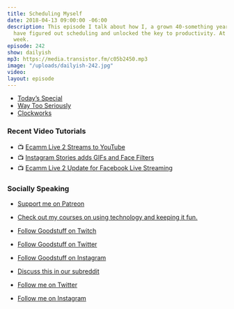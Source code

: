 ```yaml
---
title: Scheduling Myself
date: 2018-04-13 09:00:00 -06:00
description: This episode I talk about how I, a grown 40-something year old manbaby,
  have figured out scheduling and unlocked the key to productivity. At least for this
  week.
episode: 242
show: dailyish
mp3: https://media.transistor.fm/c05b2450.mp3
image: "/uploads/dailyish-242.jpg"
video: 
layout: episode
---
```


* [Today’s Special](https://goodstuff.fm/todaysspecial/)
* [Way Too Seriously](http://goodstuff.fm/wts/)
* [Clockworks](https://goodstuff.fm/clockworks/)

### Recent Video Tutorials

* 📺 [Ecamm Live 2 Streams to YouTube](https://www.youtube.com/watch?v=lpr267l4VDM)
* 📺 [Instagram Stories adds GIFs and Face Filters](https://www.youtube.com/watch?v=c3dGlqozYk4)
* 📺 [Ecamm Live 2 Update for Facebook Live Streaming](https://www.youtube.com/watch?v=nDWEGmDowys)

### Socially Speaking

* [Support me on Patreon](https://www.patreon.com/ichris)
* [Check out my courses on using technology and keeping it fun.](https://courses.chrisenns.com)

* [Follow Goodstuff on Twitch](https://www.twitch.tv/goodstuff_fm)
* [Follow Goodstuff on Twitter](https://twitter.com/goodstufffm)
* [Follow Goodstuff on Instagram](https://www.instagram.com/goodstuff_fm/)
* [Discuss this in our subreddit](https://www.reddit.com/r/Goodstuff_fm/)

* [Follow me on Twitter](https://www.twitter.com/ichris)
* [Follow me on Instagram](https://www.instagram.com/ichrisv2/)
